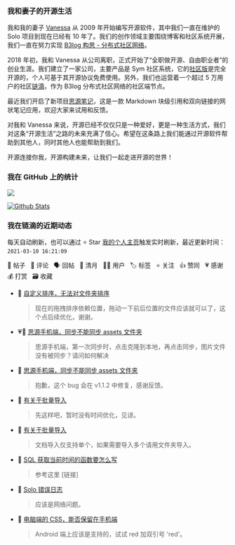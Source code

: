 ### 我和妻子的开源生活

我和我的妻子 [Vanessa](https://github.com/Vanessa219) 从 2009 年开始编写开源软件，其中我们一直在维护的 Solo 项目到现在已经有 10 年了。我们的创作领域主要围绕博客和社区系统开展，我们一直在努力实现 [B3log 构思 - 分布式社区网络](https://ld246.com/article/1546941897596)。

2018 年初，我和 Vanessa 从公司离职，正式开始了“全职做开源、自由职业者”的创业生涯。我们建立了一家公司，主要产品是 Sym 社区系统，它的[社区版](https://github.com/88250/symphony)是完全开源的，个人可基于其开源协议免费使用。另外，我们也运营着一个超过 5 万用户的社区[链滴](https://ld246.com)，作为 B3log 分布式社区网络的社区端节点。

最近我们开启了新项目[思源笔记](https://github.com/siyuan-note/siyuan)，这是一款 Markdown 块级引用和双向链接的网状笔记应用，欢迎大家来试用和反馈。

对我和 Vanessa 来说，开源已经不仅仅只是一种爱好，更是一种生活方式，我们对这条“开源生活”之路的未来充满了信心。希望在这条路上我们能通过开源软件帮助到其他人，同时其他人也能帮助到我们。

开源连接你我，开源构建未来，让我们一起走进开源的世界！

### 我在 GitHub 上的统计

<a title="Hits" target="_blank" href="https://github.com/88250/88250"><img src="https://hits.b3log.org/88250/88250.svg"></a>

[![Github Stats](https://github-readme-stats.vercel.app/api?username=88250&theme=tokyonight&show_icons=true)](https://github.com/88250)

<!--events start -->

### 我在链滴的近期动态

每天自动刷新，也可以通过 ⭐️ Star [我的个人主页](https://github.com/88250/88250)触发实时刷新，最近更新时间：`2021-03-10 16:21:09`

📝 帖子 &nbsp; 💬 评论 &nbsp; 🗣 回帖 &nbsp; 🌙 清月 &nbsp; 👨‍💻 用户 &nbsp; 🏷️ 标签 &nbsp; ⭐️ 关注 &nbsp; 👍 赞同 &nbsp; 💗 感谢 &nbsp; 💰 打赏 &nbsp; 🗃 收藏

* 💬 [自定义排序，无法对文件夹排序](https://ld246.com/article/1615269126813/comment/1615343099232#comments)

  > 现在的拖拽排序依赖位置，拖动一下前后位置的文件应该就可以了，这个点后续优化，谢谢。
* 💗📝 [思源手机端，同步不能同步 assets 文件夹](https://ld246.com/article/1615276441878)

  > 思源手机端，第一次同步时，点击克隆到本地，再点击同步，图片文件没有被同步？请问如何解决
* 💬 [思源手机端，同步不能同步 assets 文件夹](https://ld246.com/article/1615276441878/comment/1615342996653#comments)

  > 抱歉，这个 bug 会在 v1.1.2 中修复，感谢反馈。
* 💬 [有关于批量导入](https://ld246.com/article/1615295400323/comment/1615340158895#comments)

  > 先这样吧，暂时没有时间优化，见谅。
* 💬 [有关于批量导入](https://ld246.com/article/1615295400323/comment/1615333969395#comments)

  > 文档导入仅支持单个，如果需要导入多个请用文件夹导入。
* 💬 [SQL 获取当前时间的函数要怎么写](https://ld246.com/article/1614945764002/comment/1615263742293#comments)

  > 参考这里 [链接]
* 💬 [Solo 错误日志](https://ld246.com/article/1615260560305/comment/1615261485600#comments)

  > 应该是网络问题。
* 💬 [电脑端的 CSS，能否保留在手机端](https://ld246.com/article/1615216139289/comment/1615249158371#comments)

  > Android 端上应该是支持的，试试 red 加双引号 'red'。


<!--events end -->
